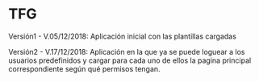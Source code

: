 # TFG
Versión1 - V.05/12/2018: Aplicación inicial con las plantillas cargadas

Versión2 - V.17/12/2018: Aplicación en la que ya se puede loguear a los usuarios predefinidos
                         y cargar para cada uno de ellos la pagina principal correspondiente según
                         qué permisos tengan.
